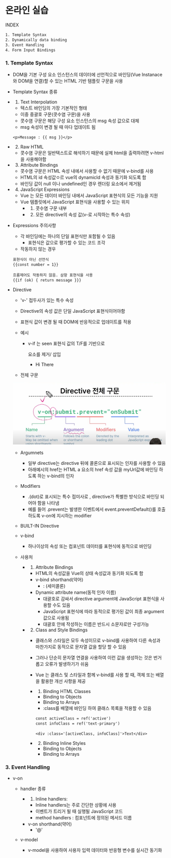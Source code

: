 # 온라인 실습

INDEX

```
1. Template Syntax
2. Dynamically data binding
3. Event Handling
4. Form Input Bindings
```

### 1. Template Syntax


- DOM을 기본 구성 요소 인스턴스의 데이터에 선언적으로 바인딩(Vue Instanace와 DOM을 연결)할 수 있는 HTML 기반 템플릿 구문을 사용


- Template Syntax 종류

- 1. Text Interpolation
    - 텍스트 바인딩의 가장 기본적인 형태
    - 이중 중괄호 구문(콧수염 구문)을 사용
    - 콧수염 구문은 해당 구성 요소 인스턴스의 msg 속성 값으로 대체
    - msg 속성이 변경 될 때 마다 업데이트 됨
    ```
    <p>Message : {{ msg }}</p>
    ```
- 2. Raw HTML
    - 콧수염 구문은 일반텍스트로 해석하기 때문에 실제 html을 출력하려면 v-html을 사용해야함
- 3. Attribute Bindings
    - 콧수염 구문은 HTML 속성 내에서 사용할 수 없기 때문에 v-bind를 사용
    - HTML의 id 속성값ㅇ르 vue의 dynamicId 속성과 동기화 되도록 함
    - 바인딩 값이 null 이나 undefined인 경우 렌더링 요소에서 제거됨
- 4. JavaScript Expressions
    - Vue 는 모든 데이터 바인딩 내에서 JavaScript 표현식의 모든 기능을 지원
    - Vue 템플릿에서 JavaScript 표현식을 사용할 수 있는 위치
        - 1. 콧수염 구문 내부
        - 2. 모든 directive의 속성 값(v-로 시작하는 특수 속성)

- Expressions 주의사항
    - 각 바인딩에는 하나의 단일 표현식만 포함될 수 있음
        - 표현식은 값으로 평가할 수 있는 코드 조각
    - 작동하지 않는 경우
    ```
    표현식이 아닌 선언식
    {{const number = 1}}

    흐름제어도 작동하지 않음. 삼항 표현식을 사용
    {{if (ok) { return message }}}
    ```

- Directive
    - 'v-' 접두사가 있는 특수 속성

    - Directive의 속성 값은 단일 JavaScript 표현식이어야함
    - 표현식 값이 변경 될 때 DOM에 반응적으로 업데이트를 적용

    - 예시
        - v-if 는 seen 표현식 값의 T/F를 기반으로 <p>요소를 제거/ 삽입
            - <p v-if='seen'>Hi There</p>

    - 전체 구문

    <img src='1102_img/1.PNG'>

    - Argumnets
        - 일부 directive는 directive 뒤에 콜론으로 표시되는 인자를 사용할 수 있음
        - 아래예시의 href는 HTML a 요소의 href 속성 값을 myUrl값에 바인딩 하도록 하는 v-bind의 인자

    - Modifiers
        - .(dot)로 표시되는 특수 접미사로 , directive가 특별한 방식으로 바인딩 되어야 함을 나타냄
        - 예를 들어 .prevent는 발생한 이벤트에서 event.preventDefault()를 호출 하도록 v-on에 지시하는 modifier

    - BUILT-IN Directive


    - v-bind
        - 하나이상의 속성 또는 컴포넌트 데이터를 표현식에 동적으로 바인딩
    - 사용처
        - 1. Attribute Bindings
            - HTML의 속성값을 Vue의 상태 속성값과 동기화 되도록 함
            - v-bind shorthand(약어)
                - : (세미콜론)
            - Dynamic attribute name(동적 인자 이름)
                - 대괄호로 감싸서 directive argument에 JavaScript 표현식을 사용할 수도 있음
                - JavaScript 표현식에 따라 동적으로 평가된 값이 최종 argument 값으로 사용됨
                - 대괄호 안에 작성하는 이름은 반드시 소문자로만 구성가능
        - 2. Class and Style Bindings
            - 클래스와 스타일은 모두 속성이므로 v-bind를 사용하여 다른 속성과 마찬가지로 동적으로 문자열 값을 할당 할 수 있음
            - 그러나 단순히 문자열 연결을 사용하여 이런 값을 생성하는 것은 번거롭고 오류가 발생하기가 쉬움
            - Vue 는 클래스 및 스타일과 함께 v-bind를 사용 할 때, 객체 또는 배열을 활용한 개선 사항을 제공

            - 1. Binding HTML Classes
                - Binding to Objects
                - Binding to Arrays
                - :class를 배열에 바인딩 하여 클래스 목록을 적용할 수 있음
                ```
                const activeClass = ref('active')
                const infoClass = ref('text-primary')

                <div :class='[activeClass, infoClass]'>Text</div>

                ```
            - 2. Binding Inline Styles
                - Binding to Objects
                - Binding to Arrays


### 3. Event Handling

- v-on
    - handler 종류
        - 1. Inline handlers: 
            - Inline handlers는 주로 간단한 상황에 사용
            - 이벤트가 트리거 될 때 실행될 JavaScript 코드
            - method handlers : 컴포넌트에 정의된 메서드 이름
        - v-on shorthand(약어)
            - '@'

    - v-model
        - v-model을 사용하여 사용자 입력 데이터와 반응형 변수를 실시간 동기화

        